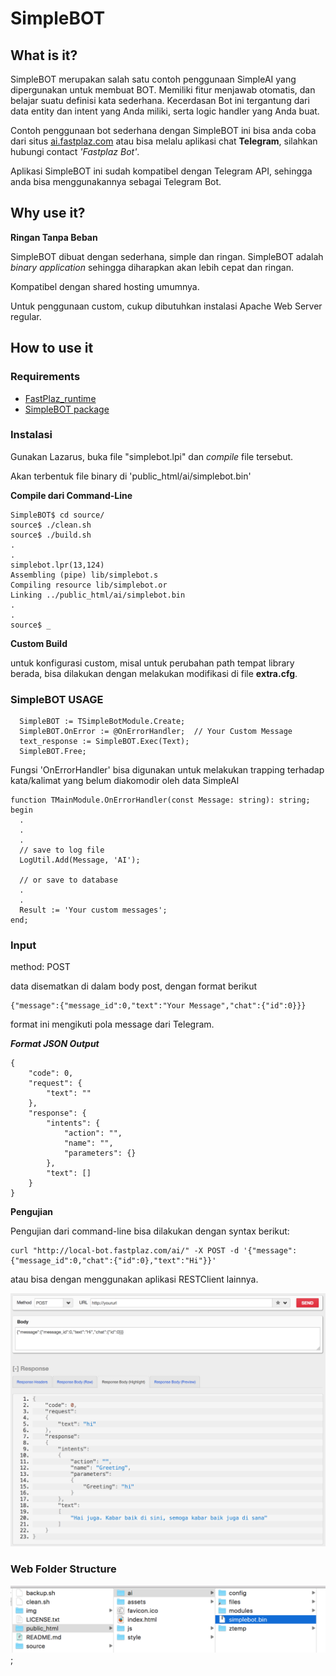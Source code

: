 

# SimpleBOT

## What is it?

SimpleBOT merupakan salah satu contoh penggunaan SimpleAI yang dipergunakan untuk membuat BOT.
Memiliki fitur menjawab otomatis, dan belajar suatu definisi kata sederhana.
Kecerdasan Bot ini tergantung dari data entity dan intent yang Anda miliki, serta logic handler yang Anda buat.

Contoh penggunaan bot sederhana dengan SimpleBOT ini bisa anda coba dari situs [ai.fastplaz.com](http://ai.fastplaz.com) atau bisa melalu aplikasi chat **Telegram**, silahkan hubungi contact *'Fastplaz Bot'*.

Aplikasi SimpleBOT ini sudah kompatibel dengan Telegram API, sehingga anda bisa menggunakannya sebagai Telegram Bot.

## Why use it?

**Ringan Tanpa Beban**

SimpleBOT dibuat dengan sederhana, simple dan ringan. SimpleBOT adalah _binary application_ sehingga diharapkan akan lebih cepat dan ringan. 

Kompatibel dengan shared hosting umumnya.

Untuk penggunaan custom, cukup dibutuhkan instalasi Apache Web Server regular.


## How to use it


### Requirements

- [FastPlaz_runtime](http://www.fastplaz.com/)
- [SimpleBOT package](https://github.com/luridarmawan/SimpleAI/)

### Instalasi

Gunakan Lazarus, buka file "simplebot.lpi" dan *compile* file tersebut.

Akan terbentuk file binary di 'public_html/ai/simplebot.bin'

**Compile dari Command-Line**

```
SimpleBOT$ cd source/
source$ ./clean.sh 
source$ ./build.sh
.
.
simplebot.lpr(13,124)
Assembling (pipe) lib/simplebot.s
Compiling resource lib/simplebot.or
Linking ../public_html/ai/simplebot.bin
.
.
source$ _

```

**Custom Build**

untuk konfigurasi custom, misal untuk perubahan path tempat library berada, bisa dilakukan dengan melakukan modifikasi di file **extra.cfg**.


### SimpleBOT USAGE

```
  SimpleBOT := TSimpleBotModule.Create;
  SimpleBOT.OnError := @OnErrorHandler;  // Your Custom Message
  text_response := SimpleBOT.Exec(Text);
  SimpleBOT.Free;

```

Fungsi 'OnErrorHandler' bisa digunakan untuk melakukan trapping terhadap kata/kalimat yang belum diakomodir oleh data SimpleAI

```delphi
function TMainModule.OnErrorHandler(const Message: string): string;
begin
  .
  .
  .
  // save to log file
  LogUtil.Add(Message, 'AI');
  
  // or save to database
  .
  .
  Result := 'Your custom messages';
end;
```


### Input

method: POST

data disematkan di dalam body post, dengan format berikut

```
{"message":{"message_id":0,"text":"Your Message","chat":{"id":0}}}
```

format ini mengikuti pola message dari Telegram.


***Format JSON Output***

```
{
	"code": 0,
	"request": {
		"text": ""
	},
	"response": {
		"intents": {
			"action": "",
			"name": "",
			"parameters": {}
		},
		"text": []
	}
}
```



**Pengujian**

Pengujian dari command-line bisa dilakukan dengan syntax berikut:

```
curl "http://local-bot.fastplaz.com/ai/" -X POST -d '{"message":{"message_id":0,"chat":{"id":0},"text":"Hi"}}'
```

atau bisa dengan menggunakan aplikasi RESTClient lainnya.


![Format](img/format_01.png "Format")


### Web Folder Structure

![Folder Structure](img/folder-structure.png "Folder Structure");